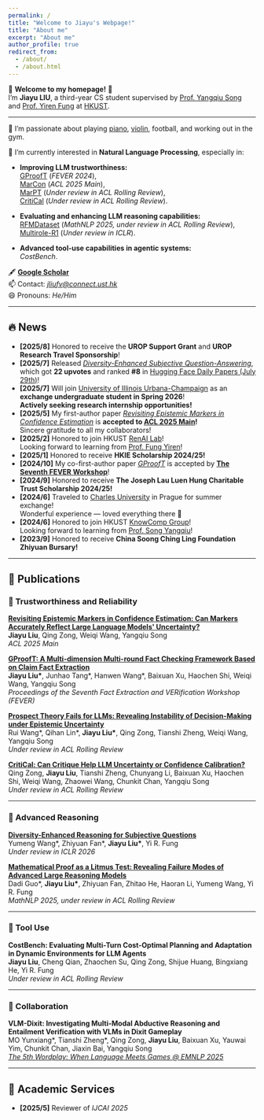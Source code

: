 ```yaml
---
permalink: /
title: "Welcome to Jiayu's Webpage!"
title: "About me"
excerpt: "About me"
author_profile: true
redirect_from: 
  - /about/
  - /about.html
---
```


👋 **Welcome to my homepage!** 🥂  
I’m **Jiayu LIU**, a third-year CS student supervised by [Prof. Yangqiu Song](https://www.cse.ust.hk/~yqsong/) and [Prof. Yiren Fung](https://mayrfung.github.io/) at [HKUST](https://hkust.edu.hk/).

---

💞️ I’m passionate about playing [piano](https://youtu.be/5r_Y9tE_fbo?si=Rnv-_KuOYPt7_rPF), [violin](https://youtu.be/-ohoA3pO9Ks?si=8ZsqIn7GO0pp31UR), football, and working out in the gym.

🌱 I’m currently interested in **Natural Language Processing**, especially in:

- **Improving LLM trustworthiness:**  
  [GProofT](https://aclanthology.org/2024.fever-1.14.pdf) (*FEVER 2024*),  
  [MarCon](https://aclanthology.org/2025.acl-short.18.pdf) (*ACL 2025 Main*),  
  [MarPT](https://arxiv.org/abs/2508.08992) (*Under review in ACL Rolling Review*),  
  [CritiCal](https://arxiv.org/abs/2510.24505) (*Under review in ACL Rolling Review*).

- **Evaluating and enhancing LLM reasoning capabilities:**  
  [RFMDataset](https://arxiv.org/pdf/2506.17114) (*MathNLP 2025, under review in ACL Rolling Review*),  
  [Multirole-R1](https://www.arxiv.org/pdf/2507.20187) (*Under review in ICLR*).

- **Advanced tool-use capabilities in agentic systems:**  
  *CostBench*.

🖋️ [**Google Scholar**](https://scholar.google.com/citations?user=PIQxhfMAAAAJ&hl=en)  
📫 Contact: *jliufv@connect.ust.hk*  
😄 Pronouns: *He/Him*

---

## 🔥 News

- **[2025/8]** Honored to receive the **UROP Support Grant** and **UROP Research Travel Sponsorship**!  
- **[2025/7]** Released [*Diversity-Enhanced Subjective Question-Answering*](https://huggingface.co/papers/2507.20187), which got **22 upvotes** and ranked **#8** in [Hugging Face Daily Papers (July 29th)](https://huggingface.co/papers/date/2025-07-29)!  
- **[2025/7]** Will join [University of Illinois Urbana-Champaign](https://illinois.edu/) as an **exchange undergraduate student in Spring 2026**!  
  **Actively seeking research internship opportunities!**  
- **[2025/5]** My first-author paper [*Revisiting Epistemic Markers in Confidence Estimation*](https://arxiv.org/abs/2505.24778) is **accepted to [ACL 2025 Main](https://2025.aclweb.org/)!**  
  Sincere gratitude to all my collaborators!  
- **[2025/2]** Honored to join HKUST [RenAI Lab](https://mayrfung.github.io/group/)!  
  Looking forward to learning from [Prof. Fung Yiren](https://mayrfung.github.io/)!  
- **[2025/1]** Honored to receive **HKIE Scholarship 2024/25!**  
- **[2024/10]** My co-first-author paper [*GProofT*](https://aclanthology.org/2024.fever-1.14/) is accepted by [**The Seventh FEVER Workshop**](https://fever.ai/2024/workshop.html)!  
- **[2024/9]** Honored to receive **The Joseph Lau Luen Hung Charitable Trust Scholarship 2024/25!**  
- **[2024/6]** Traveled to [Charles University](https://cuni.cz/UKEN-1.html) in Prague for summer exchange!  
  Wonderful experience — loved everything there 🥰  
- **[2024/6]** Honored to join HKUST [KnowComp Group](https://github.com/HKUST-KnowComp)!  
  Looking forward to learning from [Prof. Song Yangqiu](https://www.cse.ust.hk/~yqsong/)!  
- **[2023/9]** Honored to receive **China Soong Ching Ling Foundation Zhiyuan Bursary!**

---

## 📖 Publications

### 🧩 Trustworthiness and Reliability

**[Revisiting Epistemic Markers in Confidence Estimation: Can Markers Accurately Reflect Large Language Models' Uncertainty?](https://arxiv.org/abs/2505.24778)**  
**Jiayu Liu**, Qing Zong, Weiqi Wang, Yangqiu Song  
*ACL 2025 Main*

**[GProofT: A Multi-dimension Multi-round Fact Checking Framework Based on Claim Fact Extraction](https://aclanthology.org/2024.fever-1.14/)**  
**Jiayu Liu\***, Junhao Tang*, Hanwen Wang*, Baixuan Xu, Haochen Shi, Weiqi Wang, Yangqiu Song  
*Proceedings of the Seventh Fact Extraction and VERification Workshop (FEVER)*

**[Prospect Theory Fails for LLMs: Revealing Instability of Decision-Making under Epistemic Uncertainty](https://arxiv.org/abs/2508.08992)**  
Rui Wang*, Qihan Lin*, **Jiayu Liu\***, Qing Zong, Tianshi Zheng, Weiqi Wang, Yangqiu Song  
*Under review in ACL Rolling Review*

**[CritiCal: Can Critique Help LLM Uncertainty or Confidence Calibration?](https://arxiv.org/abs/2510.24505)**  
Qing Zong, **Jiayu Liu**, Tianshi Zheng, Chunyang Li, Baixuan Xu, Haochen Shi, Weiqi Wang, Zhaowei Wang, Chunkit Chan, Yangqiu Song  
*Under review in ACL Rolling Review*

---

### 🧠 Advanced Reasoning

**[Diversity-Enhanced Reasoning for Subjective Questions](https://www.arxiv.org/pdf/2507.20187)**  
Yumeng Wang*, Zhiyuan Fan*, **Jiayu Liu\***, Yi R. Fung  
*Under review in ICLR 2026*

**[Mathematical Proof as a Litmus Test: Revealing Failure Modes of Advanced Large Reasoning Models](https://arxiv.org/pdf/2506.17114)**  
Dadi Guo*, **Jiayu Liu\***, Zhiyuan Fan, Zhitao He, Haoran Li, Yumeng Wang, Yi R. Fung  
*MathNLP 2025, under review in ACL Rolling Review*

---

### 🧰 Tool Use

**CostBench: Evaluating Multi-Turn Cost-Optimal Planning and Adaptation in Dynamic Environments for LLM Agents**  
**Jiayu Liu**, Cheng Qian, Zhaochen Su, Qing Zong, Shijue Huang, Bingxiang He, Yi R. Fung  
*Under review in ACL Rolling Review*

---

### 🤝 Collaboration

**VLM-Dixit: Investigating Multi-Modal Abductive Reasoning and Entailment Verification with VLMs in Dixit Gameplay**  
MO Yunxiang*, Tianshi Zheng*, Qing Zong, **Jiayu Liu**, Baixuan Xu, Yauwai Yim, Chunkit Chan, Jiaxin Bai, Yangqiu Song  
[*The 5th Wordplay: When Language Meets Games @ EMNLP 2025*](https://openreview.net/group?id=EMNLP/2025/Workshop/Wordplay/Authors&referrer=%5BHomepage%5D(%2F))

---

## 🧾 Academic Services

- **[2025/5]** Reviewer of *IJCAI 2025*
